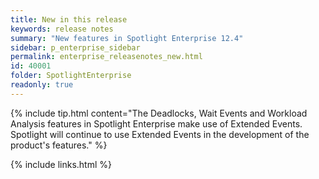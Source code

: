 ```yaml
---
title: New in this release
keywords: release notes
summary: "New features in Spotlight Enterprise 12.4"
sidebar: p_enterprise_sidebar
permalink: enterprise_releasenotes_new.html
id: 40001
folder: SpotlightEnterprise
readonly: true
---
```





{% include tip.html content="The Deadlocks, Wait Events and Workload Analysis features in Spotlight Enterprise make use of Extended Events. Spotlight will continue to use Extended Events in the development of the product's features." %}

{% include links.html %}
